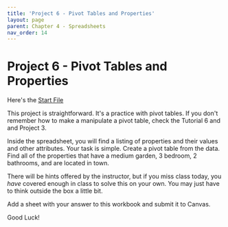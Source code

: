```yaml
--- 
title: 'Project 6 - Pivot Tables and Properties'
layout: page
parent: Chapter 4 - Spreadsheets
nav_order: 14
---
```


Project 6 - Pivot Tables and Properties
=======================================

Here's the [Start File](res/property_pivot_start.xlsx)

This project is straightforward. It's a practice with pivot tables. If you don't remember how to make a manipulate a pivot table, check the Tutorial 6 and and Project 3.

Inside the spreadsheet, you will find a listing of properties and their values and other attributes. Your task is simple. Create a pivot table from the data. Find all of the properties that have a medium garden, 3 bedroom, 2 bathrooms, and are located in town.

There will be hints offered by the instructor, but if you miss class today, you *have* covered enough in class to solve this on your own. You may just have to think outside the box a little bit.

Add a sheet with your answer to this workbook and submit it to Canvas.

Good Luck!
